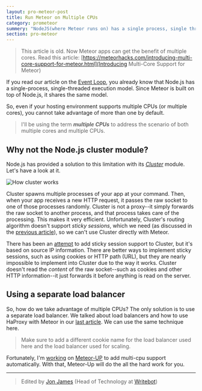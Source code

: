 ```yaml
---
layout: pro-meteor-post
title: Run Meteor on Multiple CPUs
category: prometeor
summery: "NodeJS(where Meteor runs on) has a single process, single threaded execution model. So it can't utilize the power of multiple CPUs by default. See how we can tackle this."
section: pro-meteor
---
```


> This article is old. Now Meteor apps can get the benefit of multiple cores. Read this article: [https://meteorhacks.com/introducing-multi-core-support-for-meteor.html](Introducing Multi-Core Support for Meteor)

If you read our article on the [Event Loop](HTTP://meteorhacks.com/fibers-eventloop-and-meteor.html), you already know that Node.js has a single-process, single-threaded execution model. Since Meteor is built on top of Node.js, it shares the same model. 

So, even if your hosting environment supports multiple CPUs (or multiple cores), you cannot take advantage of more than one by default.

> I'll be using the term _**multiple CPUs**_ to address the scenario of both multiple cores and multiple CPUs.

## Why not the Node.js cluster module?

Node.js has provided a solution to this limitation with its [*Cluster*](http://nodejs.org/api/cluster.html) module. Let's have a look at it. 

![How cluster works](https://i.cloudup.com/ZLG5h9hvCj.png)

Cluster spawns multiple processes of your app at your command. Then, when your app receives a new HTTP request, it passes the raw socket to one of those processes randomly. Cluster is not a proxy--it simply forwards the raw socket to another process, and that process takes care of the processing. This makes it very efficient. Unfortunately, Cluster's routing algorithm doesn't support *sticky sessions*, which we need (as discussed in the [previous article](http://meteorhacks.com/how-to-scale-meteor.html)), so we can't use Cluster directly with Meteor. 

There has been an [attempt](https://github.com/indutny/sticky-session) to add sticky session support to Cluster, but it's based on source IP information. There are better ways to implement sticky sessions, such as using cookies or HTTP path (URL), but they are nearly impossible to implement into Cluster due to the way it works. Cluster doesn't read the *content* of the raw socket--such as cookies and other HTTP information--it just forwards it before anything is read on the server. 

## Using a separate load balancer

So, how do we take advantage of multiple CPUs? The only solution is to use a separate load balancer. We talked about load balancers and how to use HaProxy with Meteor in our [last article](http://meteorhacks.com/how-to-scale-meteor.html). We can use the same technique here. 

> Make sure to add a different cookie name for the load balancer used here and the load balancer used for scaling.

Fortunately, I'm [working](https://github.com/arunoda/meteor-up/issues/8) on [Meteor-UP](https://github.com/arunoda/meteor-up) to add multi-cpu support automatically. With that, Meteor-Up will do the all the hard work for you.

---------------

> Edited by [Jon James](https://twitter.com/jonjamz) (Head of Technology at [Writebot](http://writebot.com/))